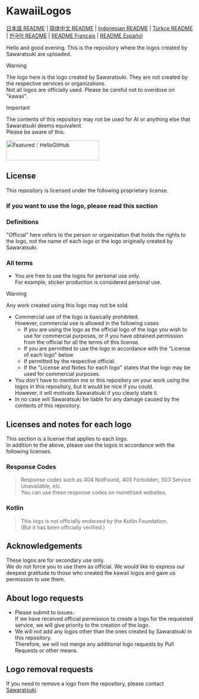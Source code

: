 # KawaiiLogos

[日本語 README](./README.md) | [简体中文 README](/README-zhHans.md) | [Indonesian README](/README-ID.md) | [Türkçe README](/README-tr.md) | [한국어 README](/README-kr.md) | [README Français](/README-fr.md) | [README Español](/README-es.md)

Hello and good evening. This is the repository where the logos created by Sawaratsuki are uploaded.

> [!WARNING]
 The logo here is the logo created by Sawaratsuki. They are not created by the respective services or organizations.  
 Not all logos are officially used.
 Please be careful not to overdose on "kawaii".  

> [!IMPORTANT]
 The contents of this repository may not be used for AI or anything else that Sawaratsuki deems equivalent.  
 Please be aware of this.

 <a href="https://hellogithub.com/repository/88d2fabe0d6949b88bd5cc181618c8a3" target="_blank"><img src="https://abroad.hellogithub.com/v1/widgets/recommend.svg?rid=88d2fabe0d6949b88bd5cc181618c8a3&claim_uid=LcBfQDvu13tNTd2" alt="Featured｜HelloGitHub" style="width: 250px; height: 54px;" width="250" height="54" /></a>

## License

This repository is licensed under the following proprietary license.

### If you want to use the logo, please read this section

### Definitions

"Official" here refers to the person or organization that holds the rights to the logo, not the name of each logo or the logo originally created by Sawaratsuki.

### All terms

- You are free to use the logos for personal use only.  
For example, sticker production is considered personal use.

> [!WARNING]
 Any work created using this logo may not be sold.

- Commercial use of the logo is basically prohibited.  
However, commercial use is allowed in the following cases
  - If you are using the logo as the official logo of the logo you wish to use for commercial purposes, or if you have obtained permission from the official for all the terms of this license.  
  - If you are permitted to use the logo in accordance with the "License of each logo" below
  - If permitted by the respective official.
  - If the "License and Notes for each logo" states that the logo may be used for commercial purposes.
- You don't have to mention me or this repository on your work using the logos in this repository, but it would be nice if you could.  
  However, it will motivate Sawaratsuki if you clearly state it.
- In no case will Sawaratsuki be liable for any damage caused by the contents of this repository.

## Licenses and notes for each logo

This section is a license that applies to each logo.  
In addition to the above, please use the logos in accordance with the following licenses.  

### Response Codes

> Response codes such as 404 NotFound, 403 Forbidden, 503 Service Unavailable, etc.  
You can use these response codes on monetized websites.

### Kotlin

> This logo is not officially endorsed by the Kotlin Foundation.  
(But it has been officially verified.)

## Acknowledgements

These logos are for secondary use only.  
We do not force you to use them as official.
We would like to express our deepest gratitude to those who created the kawaii logos and gave us permission to use them.

## About logo requests

- Please submit to issues.  
If we have received official permission to create a logo for the requested service, we will give priority to the creation of the logo.
- We will not add any logos other than the ones created by Sawaratsuki in this repository.  
  Therefore, we will not merge any additional logo requests by Pull Requests or other means.

## Logo removal requests

If you need to remove a logo from the repository, please contact [Sawaratsuki](https://x.com/sawaratsuki1004).
